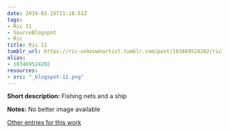 ```yaml
---
date: 2019-03-15T11:18:51Z
tags:
- Ric 11
- SourceBlogspot
- Ric
title: Ric 11
tumblr_url: https://ric-unknownartist.tumblr.com/post/183469524202/ric11
alias:
- 183469524202
resources:
- src: "_blogspot-11.png"
---
```


**Short description:** Fishing nets and a ship

**Notes:** No better image available

[Other entries for this work](/tags/ric-11)
